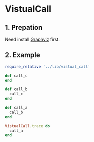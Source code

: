 # VistualCall

## 1. Prepation

Need install [Graphviz](https://graphviz.org/) first.


## 2. Example

```ruby
require_relative '../lib/vistual_call'

def call_c
end

def call_b
  call_c
end

def call_a
  call_b
end

VistualCall.trace do
  call_a
end
```
